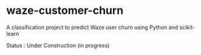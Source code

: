 # waze-customer-churn
A classification project to predict Waze user churn using Python and scikit-learn


Status :  Under Construction (in progress)
